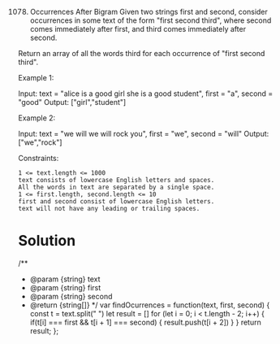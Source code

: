 1078. Occurrences After Bigram
Given two strings first and second, consider occurrences in some text of the form "first second third", where second comes immediately after first, and third comes immediately after second.

Return an array of all the words third for each occurrence of "first second third".

 

Example 1:

Input: text = "alice is a good girl she is a good student", first = "a", second = "good"
Output: ["girl","student"]

Example 2:

Input: text = "we will we will rock you", first = "we", second = "will"
Output: ["we","rock"]

 

Constraints:

    1 <= text.length <= 1000
    text consists of lowercase English letters and spaces.
    All the words in text are separated by a single space.
    1 <= first.length, second.length <= 10
    first and second consist of lowercase English letters.
    text will not have any leading or trailing spaces.

# Solution
/**
 * @param {string} text
 * @param {string} first
 * @param {string} second
 * @return {string[]}
 */
var findOcurrences = function(text, first, second) {
    const t = text.split(" ")
    let result = []
    for (let i = 0; i < t.length - 2; i++) {
        if(t[i] === first && t[i + 1] === second) {
            result.push(t[i + 2])
        }
    }
    return result;
};

